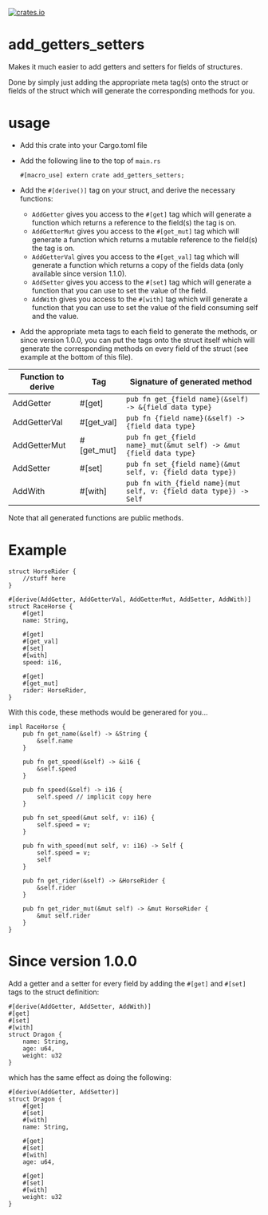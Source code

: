[![crates.io](https://img.shields.io/crates/v/add_getters_setters.svg)](https://crates.io/crates/add_getters_setters)

# add_getters_setters

Makes it much easier to add getters and setters for fields of structures.

Done by simply just adding the appropriate meta tag(s) onto the struct or fields of the struct
which will generate the corresponding methods for you.

# usage

- Add this crate into your Cargo.toml file

- Add the following line to the top of `main.rs`

	`#[macro_use] extern crate add_getters_setters;`

- Add the `#[derive()]` tag on your struct, and derive the necessary functions:
	- `AddGetter` gives you access to the `#[get]` tag which will generate a function which returns a reference to the field(s) the tag is on.
	- `AddGetterMut` gives you access to the `#[get_mut]` tag which will generate a function which returns a mutable reference to the field(s) the tag is on.
	- `AddGetterVal` gives you access to the `#[get_val]` tag which will generate a function which returns a copy of the fields data (only available since version 1.1.0).
	- `AddSetter` gives you access to the `#[set]` tag which will generate a function that you can use to set the value of the field.
	- `AddWith` gives you access to the `#[with]` tag which will generate a function that you can use to set the value of the field consuming self and the value.

- Add the appropriate meta tags to each field to generate the methods, or since version 1.0.0, you can put the tags onto the struct itself which will generate the corresponding methods on every field of the struct (see example at the bottom of this file).

| Function to derive | Tag | Signature of generated method |
|--|--|--|
| AddGetter | #[get] | `pub fn get_{field name}(&self) -> &{field data type}` |
| AddGetterVal | #[get_val] | `pub fn {field name}(&self) -> {field data type}` |
| AddGetterMut | #[get_mut] | `pub fn get_{field name}_mut(&mut self) -> &mut {field data type}` |
| AddSetter | #[set] | `pub fn set_{field name}(&mut self, v: {field data type})` |
| AddWith   | #[with] | `pub fn with_{field name}(mut self, v: {field data type}) -> Self` |

Note that all generated functions are public methods.

# Example

    struct HorseRider {
	    //stuff here
	}

    #[derive(AddGetter, AddGetterVal, AddGetterMut, AddSetter, AddWith)]
    struct RaceHorse {
	    #[get]
	    name: String,
	    
	    #[get]
	    #[get_val]
	    #[set]
	    #[with]
	    speed: i16,

	    #[get]
	    #[get_mut]
	    rider: HorseRider,
	}
With this code, these methods would be generared for you...

    impl RaceHorse {
	    pub fn get_name(&self) -> &String {
		    &self.name
	    }
	    
	    pub fn get_speed(&self) -> &i16 {
		    &self.speed
	    }

		pub fn speed(&self) -> i16 {
		    self.speed // implicit copy here
	    }
	    
	    pub fn set_speed(&mut self, v: i16) {
		    self.speed = v;
	    }
	    
	    pub fn with_speed(mut self, v: i16) -> Self {
		    self.speed = v;
            self
	    }
	    
	    pub fn get_rider(&self) -> &HorseRider {
		    &self.rider
	    }
	    
	    pub fn get_rider_mut(&mut self) -> &mut HorseRider {
		    &mut self.rider
	    }
	}
	    
# Since version 1.0.0

Add a getter and a setter for every field by adding the `#[get]` and `#[set]` tags to the struct definition:

    #[derive(AddGetter, AddSetter, AddWith)]
    #[get]
    #[set]
    #[with]
    struct Dragon {
	    name: String,
	    age: u64,
	    weight: u32
	}
which has the same effect as doing the following:

    #[derive(AddGetter, AddSetter)]
    struct Dragon {
	    #[get]
	    #[set]
	    #[with]
	    name: String,
	    
	    #[get]
	    #[set]
	    #[with]
	    age: u64,
		
	    #[get]
	    #[set]
	    #[with]
	    weight: u32
	}
